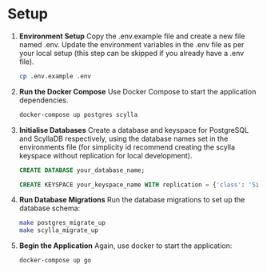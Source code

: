 # Setup

1. **Environment Setup**
    Copy the .env.example file and create a new file named .env. Update the environment variables in the .env file as per your local setup (this step can be skipped if you already have a .env file).

    ```sh
    cp .env.example .env
    ```

2. **Run the Docker Compose**
    Use Docker Compose to start the application dependencies.

    ```sh
    docker-compose up postgres scylla
    ```

3. **Initialise Databases**
    Create a database and keyspace for PostgreSQL and ScyllaDB respectively, using the database names set in the environments file (for simplicity id recommend creating the scylla keyspace without replication for local development).

    ```sql
    CREATE DATABASE your_database_name;
    ```

    ```sql
    CREATE KEYSPACE your_keyspace_name WITH replication = {'class': 'SimpleStrategy', 'replication_factor' : 1};
    ```

4. **Run Database Migrations** 
    Run the database migrations to set up the database schema:

    ```sh
    make postgres_migrate_up
    make scylla_migrate_up
    ```

5. **Begin the Application** 
    Again, use docker to start the application:
    
     ```sh
    docker-compose up go
    ```
